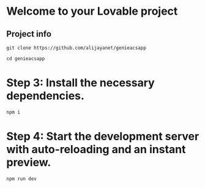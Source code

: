 # Welcome to your Lovable project

## Project info

```
git clone https://github.com/alijayanet/genieacsapp
```
```
cd genieacsapp
```

# Step 3: Install the necessary dependencies.

```
npm i
```

# Step 4: Start the development server with auto-reloading and an instant preview.

```
npm run dev
```


